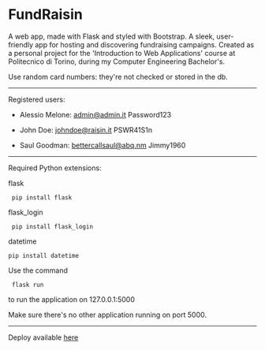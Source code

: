 # FundRaisin
A web app, made with Flask and styled with Bootstrap.
A sleek, user-friendly app for hosting and discovering fundraising campaigns.
Created as a personal project for the 'Introduction to Web Applications' course at Politecnico di Torino, during my Computer Engineering Bachelor's.

Use random card numbers: they're not checked or stored in the db.

-------

Registered users:

- Alessio Melone:
admin@admin.it
Password123

- John Doe:
johndoe@raisin.it
PSWR41S1n

- Saul Goodman: 
bettercallsaul@abq.nm
Jimmy1960

--------

Required Python extensions:

flask

     pip install flask

flask_login

     pip install flask_login

datetime

    pip install datetime

Use the command 

     flask run 
     
to run the application on 127.0.0.1:5000

Make sure there's no other application running on port 5000.

--------

Deploy available [here](https://alessiomelone.pythonanywhere.com)

